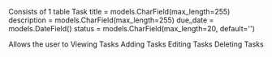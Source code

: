 Consists of 1 table Task
    title = models.CharField(max_length=255)
    description = models.CharField(max_length=255)
    due_date = models.DateField()
    status =  models.CharField(max_length=20, default='')

Allows the user to
    Viewing Tasks
    Adding Tasks
    Editing Tasks
    Deleting Tasks
 
